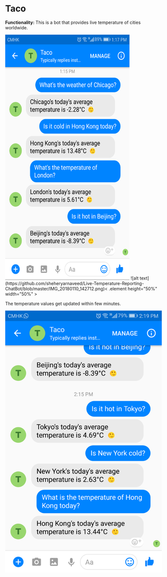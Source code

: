 # **Taco**
**Functionality:** This is a bot that provides live temperature of cities worldwide.

<img src="https://github.com/sheheryarnaveed/Live-Temperature-Reporting-ChatBot/blob/master/IMG_20180110_142712.png" width="400" height="790">
![alt text](https://github.com/sheheryarnaveed/Live-Temperature-Reporting-ChatBot/blob/master/IMG_20180110_142712.png)< .element height="50%" width="50%" >

The temperature values get updated within few minutes.

![alt text](https://github.com/sheheryarnaveed/Live-Temperature-Reporting-ChatBot/blob/master/IMG_20180110_142737.png)
